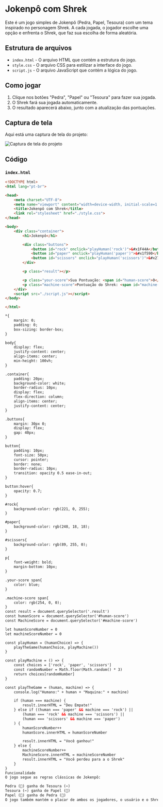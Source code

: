 # Jokenpô com Shrek

Este é um jogo simples de Jokenpô (Pedra, Papel, Tesoura) com um tema inspirado no personagem Shrek. A cada jogada, o jogador escolhe uma opção e enfrenta o Shrek, que faz sua escolha de forma aleatória.

## Estrutura de arquivos

- `index.html` - O arquivo HTML que contém a estrutura do jogo.
- `style.css` - O arquivo CSS para estilizar a interface do jogo.
- `script.js` - O arquivo JavaScript que contém a lógica do jogo.

## Como jogar

1. Clique nos botões "Pedra", "Papel" ou "Tesoura" para fazer sua jogada.
2. O Shrek fará sua jogada automaticamente.
3. O resultado aparecerá abaixo, junto com a atualização das pontuações.

## Captura de tela

Aqui está uma captura de tela do projeto:

![Captura de tela do projeto](caminho/para/imagem.png)

## Código

### `index.html`

```html
<!DOCTYPE html>
<html lang="pt-br">

<head>
    <meta charset="UTF-8">
    <meta name="viewport" content="width=device-width, initial-scale=1.0">
    <title>Jokenpô com Shrek</title>
    <link rel="stylesheet" href="./style.css">
</head>

<body>
    <div class="container">
        <h1>Jokenpô</h1>

        <div class="buttons">
            <button id="rock" onclick="playHuman('rock')">&#x1F44A</button>
            <button id="paper" onclick="playHuman('paper')">&#x1f590</button>
            <button id="scissors" onclick="playHuman('scissors')">&#x270c</button>
        </div>

        <p class="result"></p>

        <p class="your-score">Sua Pontuação: <span id="human-score">0</span></p>
        <p class="machine-score">Pontuação do Shrek: <span id="machine-score">0</span></p>
    </div>
    <script src="./script.js"></script>
</body>

</html>

*{
    margin: 0;
    padding: 0;
    box-sizing: border-box;
}

body{
    display: flex;
    justify-content: center;
    align-items: center;
    min-height: 100vh;
}

.container{
    padding: 20px;
    background-color: white;
    border-radius: 10px;
    display: flex;
    flex-direction: column;
    align-items: center;
    justify-content: center;
}

.buttons{
    margin: 30px 0;
    display: flex;
    gap: 40px;
}

button{
    padding: 10px;
    font-size: 50px;
    cursor: pointer;
    border: none;
    border-radius: 10px;
    transition: opacity 0.5 ease-in-out;
}

button:hover{
    opacity: 0.7;
}

#rock{
    background-color: rgb(221, 0, 255);
}

#paper{
    background-color: rgb(248, 18, 18);
}

#scissors{
    background-color: rgb(89, 255, 0);
}

p{
    font-weight: bold;
    margin-bottom: 10px;
}

.your-score span{
    color: blue;
}

.machine-score span{
    color: rgb(254, 0, 0);
}
const result = document.querySelector('.result')
const humanScore = document.querySelector('#human-score')
const MachineScore = document.querySelector('#machine-score')

let humanScoreNumber = 0
let machineScoreNumber = 0

const playHuman = (humanChoice) => {
    playTheGame(humanChoice, playMachine())
}

const playMachine = () => {
    const choices = ['rock', 'paper', 'scissors']
    const randomNumber = Math.floor(Math.random() * 3)
    return choices[randomNumber]
}

const playTheGame = (human, machine) => {
    console.log("Humano:" + human + "Maquina:" + machine)

    if (human === machine) {
        result.innerHTML = "Deu Empate!"
    } else if ((human === 'paper' && machine === 'rock') ||
        (human === 'rock' && machine === 'scissors') ||
        (human === 'scissors' && machine === 'paper')
    ) {
        humanScoreNumber++
        humanScore.innerHTML = humanScoreNumber

        result.innerHTML = "Você ganhou!"
    } else {
        machineScoreNumber++
        MachineScore.innerHTML = machineScoreNumber
        result.innerHTML = "Você perdeu para a o Shrek"
    }
}
Funcionalidade
O jogo segue as regras clássicas de Jokenpô:

Pedra (🗻) ganha de Tesoura (✂️)
Tesoura (✂️) ganha de Papel (📜)
Papel (📜) ganha de Pedra (🗻)
O jogo também mantém o placar de ambos os jogadores, o usuário e o Shrek.


